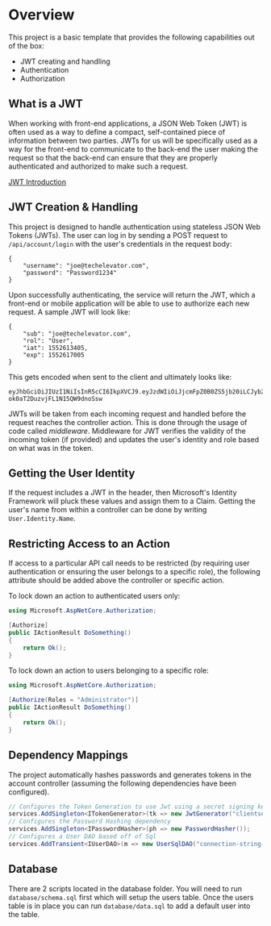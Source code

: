 # Overview

This project is a basic template that provides the following capabilities out of the box:

* JWT creating and handling
* Authentication
* Authorization

## What is a JWT

When working with front-end applications, a JSON Web Token (JWT) is often used as a way to define a compact, self-contained piece of information between two parties. JWTs for us will be specifically used as a way for the front-end to communicate to the back-end the user making the request so that the back-end can ensure that they are properly
authenticated and authorized to make such a request.

[JWT Introduction](https://jwt.io/introduction/)

## JWT Creation & Handling

This project is designed to handle authentication using stateless JSON Web Tokens (JWTs). The user can log in by sending a POST request to `/api/account/login` with the user's credentials
in the request body:

```
{
	"username": "joe@techelevator.com",
	"password": "Password1234"
}
```

Upon successfully authenticating, the service will return the JWT, which a front-end or mobile application will be able to use to authorize each new request. A sample JWT will look like:

```
{
	"sub": "joe@techelevator.com",
	"rol": "User",
	"iat": 1552613405,
	"exp": 1552617005
}
```

This gets encoded when sent to the client and ultimately looks like:

```
eyJhbGciOiJIUzI1NiIsInR5cCI6IkpXVCJ9.eyJzdWIiOiJjcmFpZ0B0ZS5jb20iLCJyb2wiOiJqb2VzY2htb2UiLCJpYXQiOjE1NTI1OTc3MDYsImV4cCI6MTU1MjYwMTMwNn0.0HPRoj6am6zOxrDm-ok0aT2DuzvjFL1N15QW9dnoSsw
```

JWTs will be taken from each incoming request and handled before the request reaches the controller action. This is done through the usage of code called *middleware*. Middleware for JWT
verifies the validity of the incoming token (if provided) and updates the user's identity and role based on what was in the token.

## Getting the User Identity

If the request includes a JWT in the header, then Microsoft's Identity Framework will pluck these values and assign them to a Claim. Getting the user's name from within a controller can
be done by writing `User.Identity.Name`.

## Restricting Access to an Action

If access to a particular API call needs to be restricted (by requiring user authentication or ensuring the user belongs to a specific role), the following attribute should be added above
the controller or specific action.

To lock down an action to authenticated users only:

```csharp
using Microsoft.AspNetCore.Authorization;

[Authorize]
public IActionResult DoSomething()
{
	return Ok();
}
```

To lock down an action to users belonging to a specific role:

```csharp
using Microsoft.AspNetCore.Authorization;

[Authorize(Roles = "Administrator")]
public IActionResult DoSomething()
{
	return Ok();
}
```

## Dependency Mappings

The project automatically hashes passwords and generates tokens in the account controller (assuming the following dependencies have been configured).

```csharp
// Configures the Token Generation to use Jwt using a secret signing key
services.AddSingleton<ITokenGenerator>(tk => new JwtGenerator("clientsecretsignaturekey"));
// Configures the Password Hashing dependency
services.AddSingleton<IPasswordHasher>(ph => new PasswordHasher());
// Configures a User DAO based off of Sql
services.AddTransient<IUserDAO>(m => new UserSqlDAO("connection-string-here"));
```

## Database

There are 2 scripts located in the database folder. You will need to run `database/schema.sql` first which will setup the users table. Once the users table is in place you can run `database/data.sql` to add a default user into the table.

